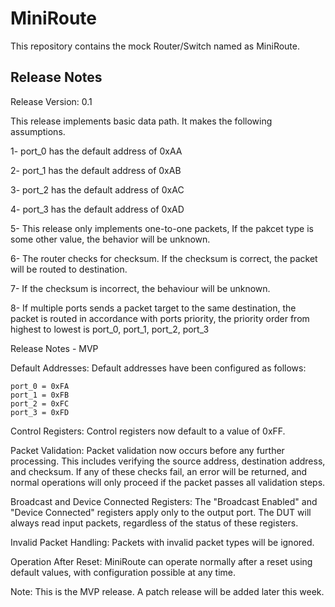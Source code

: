 # MiniRoute

This repository contains the mock Router/Switch named as MiniRoute.

## Release Notes 
Release Version: 0.1

This release implements basic data path. It makes the following assumptions.

1- port_0 has the default address of 0xAA

2- port_1 has the default address of 0xAB

3- port_2 has the default address of 0xAC

4- port_3 has the default address of 0xAD

5- This release only implements one-to-one packets, If the pakcet type is some other value, the behavior will be unknown.

6- The router checks for checksum. If the checksum is correct, the packet will be routed to destination.

7- If the checksum is incorrect, the behaviour will be unknown.

8- If multiple ports sends a packet target to the same destination, the packet is routed in accordance with ports priority, the priority order from highest to lowest is port_0, port_1, port_2, port_3 


Release Notes - MVP

Default Addresses:
  Default addresses have been configured as follows:

    port_0 = 0xFA
    port_1 = 0xFB
    port_2 = 0xFC
    port_3 = 0xFD

Control Registers:
    Control registers now default to a value of 0xFF.

Packet Validation:
    Packet validation now occurs before any further processing. This includes verifying the source address, destination address, and checksum. If any of these checks fail, an error will be returned, and normal operations will only proceed if the packet passes all validation steps.

Broadcast and Device Connected Registers:
    The "Broadcast Enabled" and "Device Connected" registers apply only to the output port. The DUT will always read input packets, regardless of the status of these registers.

Invalid Packet Handling:
    Packets with invalid packet types will be ignored.

Operation After Reset:
    MiniRoute can operate normally after a reset using default values, with configuration possible at any time.

Note: This is the MVP release. A patch release will be added later this week.